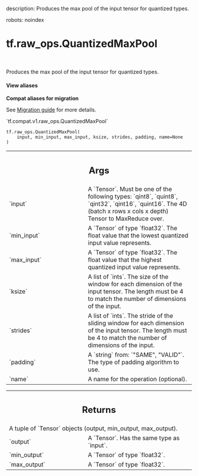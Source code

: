 description: Produces the max pool of the input tensor for quantized types.

robots: noindex

# tf.raw_ops.QuantizedMaxPool

<!-- Insert buttons and diff -->

<table class="tfo-notebook-buttons tfo-api nocontent" align="left">

</table>



Produces the max pool of the input tensor for quantized types.

<section class="expandable">
  <h4 class="showalways">View aliases</h4>
  <p>
<b>Compat aliases for migration</b>
<p>See
<a href="https://www.tensorflow.org/guide/migrate">Migration guide</a> for
more details.</p>
<p>`tf.compat.v1.raw_ops.QuantizedMaxPool`</p>
</p>
</section>

<pre class="devsite-click-to-copy prettyprint lang-py tfo-signature-link">
<code>tf.raw_ops.QuantizedMaxPool(
    input, min_input, max_input, ksize, strides, padding, name=None
)
</code></pre>



<!-- Placeholder for "Used in" -->


<!-- Tabular view -->
 <table class="responsive fixed orange">
<colgroup><col width="214px"><col></colgroup>
<tr><th colspan="2"><h2 class="add-link">Args</h2></th></tr>

<tr>
<td>
`input`
</td>
<td>
A `Tensor`. Must be one of the following types: `qint8`, `quint8`, `qint32`, `qint16`, `quint16`.
The 4D (batch x rows x cols x depth) Tensor to MaxReduce over.
</td>
</tr><tr>
<td>
`min_input`
</td>
<td>
A `Tensor` of type `float32`.
The float value that the lowest quantized input value represents.
</td>
</tr><tr>
<td>
`max_input`
</td>
<td>
A `Tensor` of type `float32`.
The float value that the highest quantized input value represents.
</td>
</tr><tr>
<td>
`ksize`
</td>
<td>
A list of `ints`.
The size of the window for each dimension of the input tensor.
The length must be 4 to match the number of dimensions of the input.
</td>
</tr><tr>
<td>
`strides`
</td>
<td>
A list of `ints`.
The stride of the sliding window for each dimension of the input
tensor. The length must be 4 to match the number of dimensions of the input.
</td>
</tr><tr>
<td>
`padding`
</td>
<td>
A `string` from: `"SAME", "VALID"`.
The type of padding algorithm to use.
</td>
</tr><tr>
<td>
`name`
</td>
<td>
A name for the operation (optional).
</td>
</tr>
</table>



<!-- Tabular view -->
 <table class="responsive fixed orange">
<colgroup><col width="214px"><col></colgroup>
<tr><th colspan="2"><h2 class="add-link">Returns</h2></th></tr>
<tr class="alt">
<td colspan="2">
A tuple of `Tensor` objects (output, min_output, max_output).
</td>
</tr>
<tr>
<td>
`output`
</td>
<td>
A `Tensor`. Has the same type as `input`.
</td>
</tr><tr>
<td>
`min_output`
</td>
<td>
A `Tensor` of type `float32`.
</td>
</tr><tr>
<td>
`max_output`
</td>
<td>
A `Tensor` of type `float32`.
</td>
</tr>
</table>

